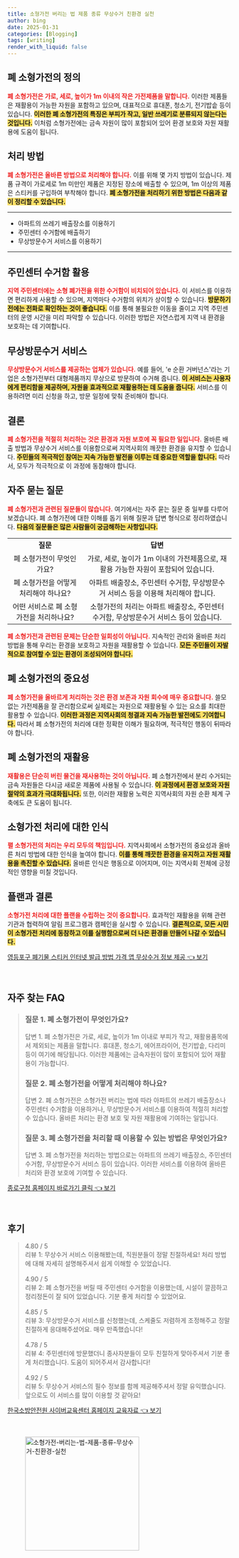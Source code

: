 ```yaml
---
title: 소형가전 버리는 법 제품 종류 무상수거 친환경 실천
author: bing
date: 2025-01-31
categories: [Blogging]
tags: [writing]
render_with_liquid: false
---
```



<h2 id='폐 소형가전의 정의'>폐 소형가전의 정의</h2>

<p><b><span style="color: #ee2323;">폐 소형가전은 가로, 세로, 높이가 1m 이내의 작은 가전제품을 말합니다.</span></b> 이러한 제품들은 재활용이 가능한 자원을 포함하고 있으며, 대표적으로 휴대폰, 청소기, 전기밥솥 등이 있습니다. <b><span style="background-color: #ffe066;">이러한 폐 소형가전의 특징은 부피가 작고, 일반 쓰레기로 분류되지 않는다는 것입니다.</span></b> 이처럼 소형가전에는 금속 자원이 많이 포함되어 있어 환경 보호와 자원 재활용에 도움이 됩니다.</p>

<h2 id='처리 방법'>처리 방법</h2>

<p><b><span style="color: #ee2323;">폐 소형가전은 올바른 방법으로 처리해야 합니다.</span></b> 이를 위해 몇 가지 방법이 있습니다. 제품 규격이 가로세로 1m 미만인 제품은 지정된 장소에 배출할 수 있으며, 1m 이상의 제품은 스티커를 구입하여 부착해야 합니다. <b><span style="background-color: #ffe066;">폐 소형가전을 처리하기 위한 방법은 다음과 같이 정리할 수 있습니다.</span></b></p>

<hr />

<ul>
    <li>아파트의 쓰레기 배출장소를 이용하기</li>
    <li>주민센터 수거함에 배출하기</li>
    <li>무상방문수거 서비스를 이용하기</li>
</ul>

<hr />

<h2 id='주민센터 수거함 활용'>주민센터 수거함 활용</h2>

<p><b><span style="color: #ee2323;">지역 주민센터에는 소형 폐가전을 위한 수거함이 비치되어 있습니다.</span></b> 이 서비스를 이용하면 편리하게 사용할 수 있으며, 지역마다 수거함의 위치가 상이할 수 있습니다. <b><span style="background-color: #ffe066;">방문하기 전에는 전화로 확인하는 것이 좋습니다.</span></b> 이를 통해 불필요한 이동을 줄이고 지역 주민센터의 운영 시간을 미리 파악할 수 있습니다. 이러한 방법은 자연스럽게 지역 내 환경을 보호하는 데 기여합니다.</p>

<h2 id='무상방문수거 서비스'>무상방문수거 서비스</h2>

<p><b><span style="color: #ee2323;">무상방문수거 서비스를 제공하는 업체가 있습니다.</span></b> 예를 들어, 'e 순환 거버넌스'라는 기업은 소형가전부터 대형제품까지 무상으로 방문하여 수거해 줍니다. <b><span style="background-color: #ffe066;">이 서비스는 사용자에게 편리함을 제공하며, 자원을 효과적으로 재활용하는 데 도움을 줍니다.</span></b> 서비스를 이용하려면 미리 신청을 하고, 방문 일정에 맞춰 준비해야 합니다.</p>

<h2 id='결론'>결론</h2>

<p><b><span style="color: #ee2323;">폐 소형가전을 적절히 처리하는 것은 환경과 자원 보호에 꼭 필요한 일입니다.</span></b> 올바른 배출 방법과 무상수거 서비스를 이용함으로써 지역사회의 깨끗한 환경을 유지할 수 있습니다. <b><span style="background-color: #ffe066;">주민들의 적극적인 참여는 지속 가능한 발전을 이루는 데 중요한 역할을 합니다.</span></b> 따라서, 모두가 적극적으로 이 과정에 동참해야 합니다.</p>

<h2 id='자주 묻는 질문'>자주 묻는 질문</h2>

<p><b><span style="color: #ee2323;">폐 소형가전과 관련된 질문들이 많습니다.</span></b> 여기에서는 자주 묻는 질문 중 일부를 다루어 보겠습니다. 폐 소형가전에 대한 이해를 돕기 위해 질문과 답변 형식으로 정리하였습니다. <b><span style="background-color: #ffe066;">다음의 질문들은 많은 사람들이 궁금해하는 사항입니다.</span></b></p>

<table>
    <tr>
        <td style="text-align: center; height: 17px;"><b>질문</b></td>
        <td style="text-align: center; height: 17px;"><b>답변</b></td>
    </tr>
    <tr>
        <td style="text-align: center; height: 17px;">폐 소형가전이 무엇인가요?</td>
        <td style="text-align: center; height: 17px;">가로, 세로, 높이가 1m 이내의 가전제품으로, 재활용 가능한 자원이 포함되어 있습니다.</td>
    </tr>
    <tr>
        <td style="text-align: center; height: 17px;">폐 소형가전을 어떻게 처리해야 하나요?</td>
        <td style="text-align: center; height: 17px;">아파트 배출장소, 주민센터 수거함, 무상방문수거 서비스 등을 이용해 처리해야 합니다.</td>
    </tr>
    <tr>
        <td style="text-align: center; height: 17px;">어떤 서비스로 폐 소형가전을 처리하나요?</td>
        <td style="text-align: center; height: 17px;">소형가전의 처리는 아파트 배출장소, 주민센터 수거함, 무상방문수거 서비스 등이 있습니다.</td>
    </tr>
</table>

<p><b><span style="color: #ee2323;">폐 소형가전과 관련된 문제는 단순한 일회성이 아닙니다.</span></b> 지속적인 관리와 올바른 처리 방법을 통해 우리는 환경을 보호하고 자원을 재활용할 수 있습니다. <b><span style="background-color: #ffe066;">모든 주민들이 자발적으로 참여할 수 있는 환경이 조성되어야 합니다.</span></b> </p>

<h2 id='폐 소형가전의 중요성'>폐 소형가전의 중요성</h2>

<p><b><span style="color: #ee2323;">폐 소형가전을 올바르게 처리하는 것은 환경 보존과 자원 회수에 매우 중요합니다.</span></b> 쓸모 없는 가전제품을 잘 관리함으로써 실제로는 자원으로 재활용될 수 있는 요소를 최대한 활용할 수 있습니다. <b><span style="background-color: #ffe066;">이러한 과정은 지역사회의 청결과 지속 가능한 발전에도 기여합니다.</span></b> 따라서 폐 소형가전의 처리에 대한 정확한 이해가 필요하며, 적극적인 행동이 뒤따라야 합니다.</p>

<h2 id='폐 소형가전의 재활용'>폐 소형가전의 재활용</h2>

<p><b><span style="color: #ee2323;">재활용은 단순히 버린 물건을 재사용하는 것이 아닙니다.</span></b> 폐 소형가전에서 분리 수거되는 금속 자원들은 다시금 새로운 제품에 사용될 수 있습니다. <b><span style="background-color: #ffe066;">이 과정에서 환경 보호와 자원 절약의 효과가 극대화됩니다.</span></b> 또한, 이러한 재활용 노력은 지역사회의 자원 순환 체계 구축에도 큰 도움이 됩니다.</p>

<h2 id='소형가전 처리에 대한 인식'>소형가전 처리에 대한 인식</h2>

<p><b><span style="color: #ee2323;">펼 소형가전의 처리는 우리 모두의 책임입니다.</span></b> 지역사회에서 소형가전의 중요성과 올바른 처리 방법에 대한 인식을 높여야 합니다. <b><span style="background-color: #ffe066;">이를 통해 깨끗한 환경을 유지하고 자원 재활용을 촉진할 수 있습니다.</span></b> 올바른 인식은 행동으로 이어지며, 이는 지역사회 전체에 긍정적인 영향을 미칠 것입니다.</p>

<h2 id='플랜과 결론'>플랜과 결론</h2>

<p><b><span style="color: #ee2323;">소형가전 처리에 대한 플랜을 수립하는 것이 중요합니다.</span></b> 효과적인 재활용을 위해 관련 기관과 협력하여 알림 프로그램과 캠페인을 실시할 수 있습니다. <b><span style="background-color: #ffe066;">결론적으로, 모든 시민이 소형가전 처리에 동참하고 이를 실행함으로써 더 나은 환경을 만들어 나갈 수 있습니다.</span></b> </p>


<p><a class="click-button" title="영등포구 폐기물 스티커 인터넷 발급 방법 가격 앱 무상수거 정보 제공" href="https://yellowplanner.github.io/posts/%EC%98%81%EB%93%B1%ED%8F%AC%EA%B5%AC-%ED%8F%90%EA%B8%B0%EB%AC%BC-%EC%8A%A4%ED%8B%B0%EC%BB%A4-%EC%9D%B8%ED%84%B0%EB%84%B7-%EB%B0%9C%EA%B8%89-%EB%B0%A9%EB%B2%95-%EA%B0%80%EA%B2%A9-%EC%95%B1-%EB%AC%B4%EC%83%81%EC%88%98%EA%B1%B0-%EC%A0%95%EB%B3%B4-%EC%A0%9C%EA%B3%B5/" rel="dofollow">영등포구 폐기물 스티커 인터넷 발급 방법 가격 앱 무상수거 정보 제공 👈 보기</a></p><br>
<h2 id='자주_찾는_FAQ'>자주 찾는 FAQ</h2>
<div itemscope="" itemtype="https://schema.org/FAQPage"> 
<blockquote> 
<div itemscope="" itemprop="mainEntity" itemtype="https://schema.org/Question"> 
<h3 itemprop="name">질문 1. 폐 소형가전이 무엇인가요?</h3> 
<div itemscope="" itemprop="acceptedAnswer" itemtype="https://schema.org/Answer"> 
<span itemprop="text"> 
<p>답변 1. 폐 소형가전은 가로, 세로, 높이가 1m 이내로 부피가 작고, 재활용품목에서 제외되는 제품을 말합니다. 휴대폰, 청소기, 에어프라이어, 전기밥솥, 다리미 등이 여기에 해당됩니다. 이러한 제품에는 금속자원이 많이 포함되어 있어 재활용이 가능합니다.</p> 
</span> 
</div> 
</div> 

<div itemscope="" itemprop="mainEntity" itemtype="https://schema.org/Question"> 
<h3 itemprop="name">질문 2. 폐 소형가전을 어떻게 처리해야 하나요?</h3> 
<div itemscope="" itemprop="acceptedAnswer" itemtype="https://schema.org/Answer"> 
<span itemprop="text"> 
<p>답변 2. 폐 소형가전은 소형가전 버리는 법에 따라 아파트의 쓰레기 배출장소나 주민센터 수거함을 이용하거나, 무상방문수거 서비스를 이용하여 적절히 처리할 수 있습니다. 올바른 처리는 환경 보호 및 자원 재활용에 기여하는 일입니다.</p> 
</span> 
</div> 
</div> 

<div itemscope="" itemprop="mainEntity" itemtype="https://schema.org/Question"> 
<h3 itemprop="name">질문 3. 폐 소형가전을 처리할 때 이용할 수 있는 방법은 무엇인가요?</h3> 
<div itemscope="" itemprop="acceptedAnswer" itemtype="https://schema.org/Answer"> 
<span itemprop="text"> 
<p>답변 3. 폐 소형가전을 처리하는 방법으로는 아파트의 쓰레기 배출장소, 주민센터 수거함, 무상방문수거 서비스 등이 있습니다. 이러한 서비스를 이용하여 올바른 처리와 환경 보호에 기여할 수 있습니다.</p> 
</span> 
</div> 
</div> 
</blockquote> 
</div>
<p><a class="click-button" title="종로구청 홈페이지 바로가기 클릭" href="https://yellowplanner.github.io/posts/%EC%A2%85%EB%A1%9C%EA%B5%AC%EC%B2%AD-%ED%99%88%ED%8E%98%EC%9D%B4%EC%A7%80-%EB%B0%94%EB%A1%9C%EA%B0%80%EA%B8%B0-%ED%81%B4%EB%A6%AD/" rel="dofollow">종로구청 홈페이지 바로가기 클릭 👈 보기</a></p><br>
<h2 id='후기'>후기</h2>
<div itemscope itemtype="https://schema.org/Product">
  <blockquote>
  <div itemprop="review" itemscope itemtype="https://schema.org/Review">
      <div itemprop="reviewRating" itemscope itemtype="https://schema.org/Rating"> <span itemprop="ratingValue">4.80</span> / <span itemprop="bestRating">5</span> </div>
      <span itemprop="reviewBody">리뷰 1: 무상수거 서비스 이용해봤는데, 직원분들이 정말 친절하세요! 처리 방법에 대해 자세히 설명해주셔서 쉽게 이해할 수 있었습니다.</span>
  </div>
  <br>
  <div itemprop="review" itemscope itemtype="https://schema.org/Review">
      <div itemprop="reviewRating" itemscope itemtype="https://schema.org/Rating"> <span itemprop="ratingValue">4.90</span> / <span itemprop="bestRating">5</span> </div>
      <span itemprop="reviewBody">리뷰 2: 폐 소형가전을 버릴 때 주민센터 수거함을 이용했는데, 시설이 깔끔하고 정리정돈이 잘 되어 있었습니다. 기분 좋게 처리할 수 있었어요.</span>
  </div>
  <br>
  <div itemprop="review" itemscope itemtype="https://schema.org/Review">
      <div itemprop="reviewRating" itemscope itemtype="https://schema.org/Rating"> <span itemprop="ratingValue">4.85</span> / <span itemprop="bestRating">5</span> </div>
      <span itemprop="reviewBody">리뷰 3: 무상방문수거 서비스를 신청했는데, 스케줄도 저렴하게 조정해주고 정말 친절하게 응대해주셨어요. 매우 만족했습니다!</span>
  </div>
  <br>
  <div itemprop="review" itemscope itemtype="https://schema.org/Review">
      <div itemprop="reviewRating" itemscope itemtype="https://schema.org/Rating"> <span itemprop="ratingValue">4.78</span> / <span itemprop="bestRating">5</span> </div>
      <span itemprop="reviewBody">리뷰 4: 주민센터에 방문했더니 종사자분들이 모두 친절하게 맞아주셔서 기분 좋게 처리했습니다. 도움이 되어주셔서 감사합니다!</span>
  </div>
  <br>
  <div itemprop="review" itemscope itemtype="https://schema.org/Review">
      <div itemprop="reviewRating" itemscope itemtype="https://schema.org/Rating"> <span itemprop="ratingValue">4.92</span> / <span itemprop="bestRating">5</span> </div>
      <span itemprop="reviewBody">리뷰 5: 무상수거 서비스의 필수 정보를 함께 제공해주셔서 정말 유익했습니다. 앞으로도 이 서비스를 많이 이용할 것 같아요!</span>
  </div>
  </blockquote>
</div>
<p><a class="click-button" title="한국소방안전원 사이버교육센터 홈페이지 교육자료" href="https://yellowplanner.github.io/posts/%ED%95%9C%EA%B5%AD%EC%86%8C%EB%B0%A9%EC%95%88%EC%A0%84%EC%9B%90-%EC%82%AC%EC%9D%B4%EB%B2%84%EA%B5%90%EC%9C%A1%EC%84%BC%ED%84%B0-%ED%99%88%ED%8E%98%EC%9D%B4%EC%A7%80-%EA%B5%90%EC%9C%A1%EC%9E%90%EB%A3%8C/" rel="dofollow">한국소방안전원 사이버교육센터 홈페이지 교육자료 👈 보기</a></p><br>
<figure class="image"><img src="https://yellowplanner.github.io/assets/img/thumbnail/소형가전-버리는-법-제품-종류-무상수거-친환경-실천.webp" alt="소형가전-버리는-법-제품-종류-무상수거-친환경-실천" width="256" height="256"></figure>